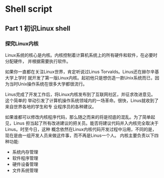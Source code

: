 # Shell script

## Part 1 初识Linux shell

### 探究Linux内核
Linux系统的核心是内核。内核控制着计算机系统上的所有硬件和软件，在必要时分配硬件， 并根据需要执行软件。

如果你一直都在关注Linux世界，肯定听说过Linus Torvalds。Linus还在赫尔辛基大学上学时 就开发了第一版Linux内核。起初他只是想仿造一款Unix系统而已，因为当时Unix操作系统在很多大学都很流行。

Linus完成了开发工作后，将Linux内核发布到了互联网社区，并征求改进意见。这个简单的 举动引发了计算机操作系统领域内的一场革命。很快，Linus就收到了来自世界各地的学生和专 业程序员的各种建议。

如果谁都可以修改内核程序代码，那么随之而来的将是彻底的混乱。为了简单起见，Linus 担当起了所有改进建议的把关员。能否将建议代码并入内核完全取决于Linus。时至今日，这种 概念依然在Linux内核代码开发过程中沿用，不同的是，现在是由一组开发人员来做这件事，而不再是Linus一个人。
内核主要负责以下四种功能: 
* 系统内存管理
* 软件程序管理
* 硬件设备管理
* 文件系统管理
